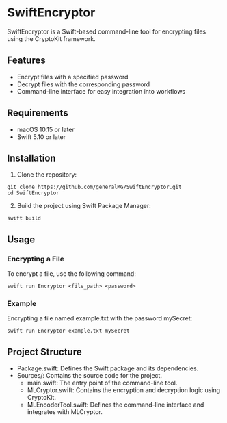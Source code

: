 # SwiftEncryptor

SwiftEncryptor is a Swift-based command-line tool for encrypting files using the CryptoKit framework.

## Features

- Encrypt files with a specified password
- Decrypt files with the corresponding password
- Command-line interface for easy integration into workflows

## Requirements

- macOS 10.15 or later
- Swift 5.10 or later

## Installation

1. Clone the repository:

```
git clone https://github.com/generalMG/SwiftEncryptor.git
cd SwiftEncryptor
```

2. Build the project using Swift Package Manager:

```
swift build
```

## Usage

### Encrypting a File

To encrypt a file, use the following command:

```
swift run Encryptor <file_path> <password>
```

### Example

Encrypting a file named example.txt with the password mySecret:

```
swift run Encryptor example.txt mySecret
```

## Project Structure

- Package.swift: Defines the Swift package and its dependencies.
- Sources/: Contains the source code for the project.
  - main.swift: The entry point of the command-line tool.
  - MLCryptor.swift: Contains the encryption and decryption logic using CryptoKit.
  - MLEncoderTool.swift: Defines the command-line interface and integrates with MLCryptor.
